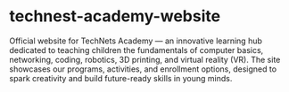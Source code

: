 # technest-academy-website
Official website for TechNets Academy — an innovative learning hub dedicated to teaching children the fundamentals of computer basics, networking, coding, robotics, 3D printing, and virtual reality (VR). The site showcases our programs, activities, and enrollment options, designed to spark creativity and build future-ready skills in young minds.
